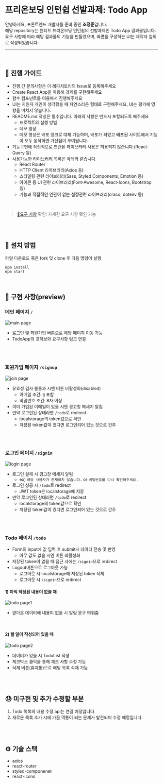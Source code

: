 # 프리온보딩 인턴쉽 선발과제: Todo App

안녕하세요, 프론트엔드 개발자를 준비 중인 **조정준**입니다.<br/>
해당 repository는 원티드 프리온보딩 인턴쉽의 선발과제인 Todo App 결과물입니다.<br/>
요구 사항에 따라 해당 결과물의 기능을 만들었으며,
화면을 구성하는 UI는 제작자 임의로 작성되었습니다.

---

<br/>

## 📝 진행 가이드

- 진행 간 문의사항은 이 레파지토리의 Issue로 등록해주세요
- Create React App을 이용해 과제를 구현해주세요
- 함수 컴포넌트를 이용해서 진행해주세요
- UI는 지원자 개인이 생각했을 때 자연스러운 형태로 구현해주세요, UI는 평가에 영향을 미치지 않습니다.
- README.md 작성은 필수입니다. 아래의 사항은 반드시 포함되도록 해주세요
  - 프로젝트의 실행 방법
  - 데모 영상
  - 데모 영상은 배포 링크로 대체 가능하며, 배포가 되었고 배포된 사이트에서 기능이 모두 동작하면 가산점이 부여됩니다.
- 기능구현에 직접적으로 연관된 라이브러리 사용은 허용되지 않습니다.(React-Query 등)
- 사용가능한 라이브러리 목록은 아래와 같습니다.
  - React Router
  - HTTP Client 라이브러리(Axios 등)
  - 스타일링 관련 라이브러리(Sass, Styled Components, Emotion 등)
  - 아이콘 등 UI 관련 라이브러리(Font-Awesome, React-Icons, Bootstrap 등)
  - 기능과 직접적인 연관이 없는 설정관련 라이브러리(craco, dotenv 등)

<br/>

> [📃요구 사항](https://github.com/walking-sunset/selection-task) 확인: 자세한 요구 사항 확인 가능

<br/>
<br/>

## 🚀 설치 방법

파일 다운로드 혹은 fork 및 clone 후 다음 명령어 실행

```
npm install
npm start
```

<br/>

## 👀 구현 사항(preview)

### 메인 페이지 `/`

![main page](https://user-images.githubusercontent.com/96231175/219034186-7e80cbbb-d0ed-4b59-8274-03b5171140d3.jpg)

- 로그인 및 회원가입 버튼으로 해당 페이지 이동 가능
- TodoApp의 깃허브와 요구사항 링크 연결

<br/>
<br/>

### 회원가입 페이지 `/signup`

![join page](https://user-images.githubusercontent.com/96231175/219034189-58531e7a-77d8-4aa2-b23d-0293df355b5c.jpg)

- 유효성 검사 불통과 시엔 버튼 비활성화(disabled)
  - 이메일 조건: `@` 포함
  - 비밀번호 조건: 8자 이상
- 이미 가입된 이메일이 있을 시엔 경고창 메세지 알림
- 만약 로그인된 상태라면 `/todo`로 redirect
  - localstorage의 token값으로 확인
  - 저장된 token값이 있다면 로그인되어 있는 것으로 간주

<br/>
<br/>

### 로그인 페이지 `/signin`

![login page](https://user-images.githubusercontent.com/96231175/219034197-1bc21cec-87e1-42ca-8e88-3bc60274e7b9.jpg)

- 로그인 실패 시 경고창 메세지 알림
  - ex) `해당 사용자가 존재하지 않습니다.` or `비밀번호를 다시 확인해주세요.`
- 로그인 성공 시 `/todo`로 redirect
  - JWT token은 localstorage에 저장
- 만약 로그인된 상태라면 `/todo`로 redirect
  - localstorage의 token값으로 확인
  - 저장된 token값이 있다면 로그인되어 있는 것으로 간주

<br/>
<br/>

### Todo 페이지 `/todo`

- Form의 input에 값 입력 후 submit시 데이터 전송 및 반영
  - 아무 값도 없을 시엔 버튼 비활성화
- 저장된 token이 없을 때 접근 시에는 `/signin`으로 redirect
- Logout버튼으로 로그아웃 가능
  - 로그아웃 시 localstorage에 저장된 token 삭제
  - 로그아웃 시 `/signin`으로 redirect

#### 1) 아직 작성된 내용이 없을 때

![todo page1](https://user-images.githubusercontent.com/96231175/219034202-7c24ba52-82d6-470b-b805-8ee5af66343d.jpg)

- 받아온 데이터에 내용이 없을 시 알림 문구 띄워줌

<br/>

#### 2) 할 일이 작성되어 있을 때

![todo page2](https://user-images.githubusercontent.com/96231175/219034167-5535dbcb-15fe-4be1-9b68-b6f2f143c58f.jpg)

- 데이터가 있을 시 TodoList 작성
- 체크박스 클릭을 통해 체크 사항 수정 가능
- 삭제 버튼(휴지통)으로 해당 목록 삭제 가능

<br/>
<br/>

## 😓 미구현 및 추가 수정할 부분

1. Todo 목록의 내용 수정 api는 연결 예정입니다.
2. 새로운 목록 추가 시에 가끔 먹통이 되는 문제가 발견되어 수정 예정입니다.

<br/>
<br/>

## ⚙ 기술 스택

- axios
- react-router
- styled-componenet
- react-icons
